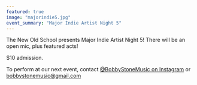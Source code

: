 ```yaml
---
featured: true
image: "majorindie5.jpg"
event_summary: "Major Indie Artist Night 5"
---
```


The New Old School presents Major Indie Artist Night 5! There will be an open mic, plus featured acts!

$10 admission.

To perform at our next event, contact [@BobbyStoneMusic on Instagram](https://instagram.com/BobbyStoneMusic) or [bobbystonemusic@gmail.com](mailto:bobbystonemusic@gmail.com)
